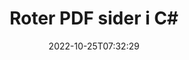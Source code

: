 ---
############################# Static ############################
layout: "auto-gen-merger"
date: 2022-10-25T07:32:29
draft: false
otherformats: xps tex epub

############################# Head ############################
head_title: "Roter PDF sider i C# – Roter ved 90, 180, 270 vinkel"
head_description: "Roter specifikke eller alle dokumentsider i en PDF-fil ved 90, 180, 270 rotationsvinkler ved hjælp af documents merger API."

############################# Header ############################
title: "Roter PDF sider i C#"
description: "Roter PDF sider med et par linjer med .NET-kode."
bg_image: "https://cms.admin.containerize.com/templates/aspose/App_Themes/V3/images/bg/header1.png"
bg_overlay: false
button:
    enable: true
    icon: "fas fa-arrow-down"
    label: "Download gratis prøveversion"
    link: "https://downloads.groupdocs.com/merger/net"

############################# SubMenu ############################
submenu:
    enable: true

    left:
        img_alt: "GroupDocs.Merger for .NET"
        image: "https://cms.admin.containerize.com/templates/groupdocs/images/product-logos/90x90-noborder/groupdocs-merger-net.png"
        product: "GroupDocs.Merger"
        platform: ".NET"

    middle:
        button:

            # button loop
            - link: "https://apireference.groupdocs.com/merger/net"
              text: "API-reference"

            # button loop
            - link: "https://github.com/groupdocs-merger"
              text: "Kode eksempler"

            # button loop
            - link: "https://products.groupdocs.app/merger/family"
              text: "Live demoer"

            # button loop
            - link: "https://purchase.groupdocs.com/pricing/merger/net"
              text: "Prissætning"

    right:
        link_download: "https://downloads.groupdocs.com/merger"
        link_learn: "https://docs.groupdocs.com/merger/net"
        link_buy: "https://purchase.groupdocs.com"

############################# About ############################
about:
    enable: true
    title: "Om GroupDocs.Merger for .NET API"
    content: |
        [GroupDocs.Merger for .NET](/da/merger/net/) tilbyder en enkel løsning til sikkert at flette og opdele mellem en lang række dokumentformater, herunder PDF, Microsoft Office (Word, Excel, PowerPoint , OneNote), OpenDocument, HTML, billeder og mange andre i .NET-applikationer. Ved blot at tilføje et par linjer af koden kan du udføre adskillige dokumenthandlinger, såsom flyt, fjern, roter, swap, udtræk eller ændring af retningen af ​​sider i dokumenterne. Documents Merging API understøtter også forhåndsvisning af dokumentsider som et billede for at analysere dokumentstrukturen, formateringen og indholdet på siden.
        
        GroupDocs.Merger API er det rigtige valg til virksomhedsløsninger, der har brug for funktioner til filsiderotation. Disse API'er er godt understøttet på alle større operativsystemer og platforme, inklusive .NET Framework, .NET Standard, .NET Core, Mono.

############################# Steps ############################
steps:
    enable: true
    title_left: "Roter PDF filsider i .NET"
    content_left: |
        [GroupDocs.Merger for .NET](/da/merger/net/) gør det nemt for C#-udviklere at rotere nogle specifikke eller alle sider i en PDF-fil ved 90 , 180 eller 270 rotationsvinkel ved at implementere nogle få nemme trin.
        
        * Initialiser **RotateOptions** med ønsket rotationsvinkel og sidetal.
        * Opret ny forekomst af **Merger** og videregiv kildedokumentstien som en konstruktørparameter.
        * Ring til **RotatePages** og videregiv objektet **RotateOptions**.
        * Kald **Save** og angiv filstien for at gemme det resulterende dokument.

    title_right: "Systemkrav"
    content_right: |
        GroupDocs.Merger for .NET API'er understøttes på alle større platforme og operativsystemer. Før du udfører koden nedenfor, skal du sørge for, at du har følgende forudsætninger installeret på dit system.

        * Operativsystemer: Microsoft Windows, Linux, MacOS
        * Udviklingsmiljøer: Visual Studio, Xamarin, MonoDevelop
        * Rammer: .NET Framework, .NET Standard, .NET Core, Mono
        * Download den seneste version af GroupDocs.Merger for .NET fra [NuGet](https://www.nuget.org/packages/groupdocs.merger)
         
    code: |
     {{% merger/additional-styles %}}
     {{< merger/code-merger title="Sådan roteres PDF filsider ved hjælp af C# eksempelkode">}}

        ```csharp    
        // Roter PDF filsider ved hjælp af GroupDocs.Merger API
        // Initialiser RotateOptions-klassen for at angive rotationsvinkel og sidetal, der skal roteres
        RotateOptions rotateOptions = new RotateOptions(RotateMode.Rotate180, new int[] { 2, 3 });

        // Instantiér fusion med input PDF dokument
        using (Merger merger = new Merger("input.pdf"))
          {
            // Kald RotatePages-metoden og send RotateOptions-objektet til det
            merger.RotatePages(rotateOptions);
    
            // Kald Gem metode og send den ønskede filsti for at gemme outputdokumentet
            merger.Save("output.pdf");
          }
        ```
     {{< /merger/code-merger >}}

############################# Demos ############################
demos:
    enable: true
    title: "Livedemoer - Roter PDF filsider online"
    content: |
       Roter PDF filsider lige nu ved at besøge webstedet [GroupDocs.Merger Live Demos](https://products.groupdocs.app/splitter/rotate-pages/pdf).
       Live-demoen har følgende fordele.
        
############################# About Formats ############################
about_formats:
    enable: true

############################# More Formats ############################
more_formats:
    enable: true
    title: "Roter sider i andre dokumentformater"
    content: |
        .NET dokumenterer merger & split API til filformater og billeder. Roter nogle af de populære filformater som angivet nedenfor.

############################# Back to top ###############################
back_to_top:
    enable: true
---